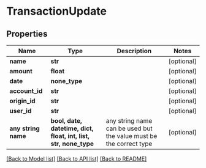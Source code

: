 # TransactionUpdate


## Properties
Name | Type | Description | Notes
------------ | ------------- | ------------- | -------------
**name** | **str** |  | [optional] 
**amount** | **float** |  | [optional] 
**date** | **none_type** |  | [optional] 
**account_id** | **str** |  | [optional] 
**origin_id** | **str** |  | [optional] 
**user_id** | **str** |  | [optional] 
**any string name** | **bool, date, datetime, dict, float, int, list, str, none_type** | any string name can be used but the value must be the correct type | [optional]

[[Back to Model list]](../README.md#documentation-for-models) [[Back to API list]](../README.md#documentation-for-api-endpoints) [[Back to README]](../README.md)



